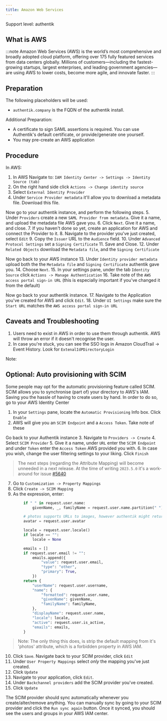 ```yaml
---
title: Amazon Web Services
---
```


<span class="badge badge--primary">Support level: authentik</span>

## What is AWS

:::note
Amazon Web Services (AWS) is the world’s most comprehensive and broadly adopted cloud platform, offering over 175 fully featured services from data centers globally. Millions of customers—including the fastest-growing startups, largest enterprises, and leading government agencies—are using AWS to lower costs, become more agile, and innovate faster.
:::

## Preparation

The following placeholders will be used:

-   `authentik.company` is the FQDN of the authentik install.

Additional Preparation:
-   A certificate to sign SAML assertions is required. You can use Authentik's default certificate, or provide/generate one yourself.
-   You may pre-create an AWS application

## Procedure

In AWS:
1.   In AWS Navigate to: `IAM Identity Center -> Settings -> Identity Source (tab)`
2.   On the right hand side click `Actions -> Change identity source`
3.   Select `External Identity Provider`
4.   Under `Service Provider metadata` it'll allow you to download a metadata file. Download this file.

Now go to your authentik instance, and perform the following steps.
5.   Under `Providers` create a new `SAML Provider from metadata`. Give it a name, and upload the metadata file AWS gave you.
6.   Click `Next`. Give it a name, and close.
7.   If you haven't done so yet, create an application for AWS and connect the Provider to it.
8.   Navigate to the provider you've just created, select `Edit`
9.   Copy the `Issuer` URL to the `Audience` field.
10.   Under `Advanced Protocol Settings` set a `Signing Certificate`
11.   Save and Close.
12.   Under `Related Objects` download the `Metadata file`, and the `Signing Certificate`

Now go back to your AWS instance
13.   Under `Identity provider metadata` upload both the the `Metadata file` and `Signing Certificate` authentik gave you.
14.   Choose `Next`.
15.   In your settings pane, under the tab `Identity Source` click `Actions -> Manage Authentication`
16.   Take note of the `AWS access portal sign-in URL` (this is especially important if you've changed it from the default)

Now go back to your authentik instance.
17.   Navigate to the Application you've created for AWS and click `Edit`.
18.   Under `UI Settings` make sure the `Start URL` matches the `AWS access portal sign-in URL` 


## Caveats and Troubleshooting
1.   Users need to exist in AWS in order to use them through authentik. AWS will throw an error if it doesn't recognise the user.
2.   In case you're stuck, you can see the SSO logs in Amazon CloudTrail -> Event History. Look for `ExtenalIdPDirectoryLogin`


Note:

## Optional: Auto provisioning with SCIM
Some people may opt for the automatic provisioning feature called SCIM.
SCIM allows you to synchronise (part of) your directory to AWS's IAM. Saving you the hassle of having to create users by hand.
In order to do so, go to your AWS Identity Center

1.   In your `Settings` pane, locate the `Automatic Provisioning` Info box. Click `Enable`
2.   AWS will give you an `SCIM Endpoint` and a `Access Token`. Take note of these

Go back to your Authentik instance
3.   Navigate to `Providers -> Create`
4.   Select `SCIM Provider`
5.   Give it a name, under `URL` enter the `SCIM Endpoint` and under `Token` enter the `Access Token` AWS provided you with.
6.   In case you wish, change the user filtering settings to your liking. Click `Finish`
>   The next steps (regarding the Attribute Mapping) will become unneeded in a next release. At the time of writing `2023.5.0` it's a work-around for issue [#5640](https://github.com/goauthentik/authentik/issues/5640)
7.   Go to `Customization -> Property Mappings`
8.   Click `Create -> SCIM Mapping`
9.   As the expression, enter: 
```python
        if " " in request.user.name:
            givenName, _, familyName = request.user.name.partition(" ")

        # photos supports URLs to images, however authentik might return data URIs
        avatar = request.user.avatar

        locale = request.user.locale()
        if locale == "":
            locale = None

        emails = []
        if request.user.email != "":
            emails.append({
                "value": request.user.email,
                "type": "other",
                "primary": True,
            })
        return {
            "userName": request.user.username,
            "name": {
                "formatted": request.user.name,
                "givenName": givenName,
                "familyName": familyName,
            },
            "displayName": request.user.name,
            "locale": locale,
            "active": request.user.is_active,
            "emails": emails,
        }
```

>    Note: The only thing this does, is strip the default mapping from it's 'photos' attribute, which is a forbidden property in AWS IAM.
10.   Click `Save`. Navigate back to your SCIM provider, click `Edit`
11.   Under `User Property Mappings` select _only_ the mapping you've just created.
12.   Click `Update`
13.   Navigate to your application, click `Edit`.
14.   Under `Backchannel providers` add the SCIM provider you've created.
15.   Click `Update`

The SCIM provider should sync automatically whenever you create/alter/remove anything.
You can manually sync by going to your SCIM provider and click the `Run sync again` button.
Once it synced, you should see the users and groups in your AWS IAM center.
